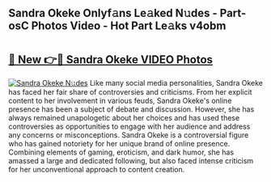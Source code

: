 ## Sandra Okeke Onlyf𝚊ns Le𝚊ked N𝚞des - Part-osC Photos Video - Hot Part Le𝚊ks v4obm

# <h2><a href="http://ab38258.deff.icu/?id=Sandra+Okeke">🔗 New 👉🔴 Sandra Okeke VIDEO Photos</a></h2>

[![Sandra Okeke N𝚞des](https://i.imgur.com/rIISA9y.gif)](http://ab38258.deff.icu/?id=Sandra+Okeke)
Like many social media personalities, Sandra Okeke has faced her fair share of controversies and criticisms. From her explicit content to her involvement in various feuds, Sandra Okeke's online presence has been a subject of debate and discussion. However, she has always remained unapologetic about her choices and has used these controversies as opportunities to engage with her audience and address any concerns or misconceptions. Sandra Okeke is a controversial figure who has gained notoriety for her unique brand of online presence. Combining elements of gaming, eroticism, and dark humor, she has amassed a large and dedicated following, but also faced intense criticism for her unconventional approach to content creation.
